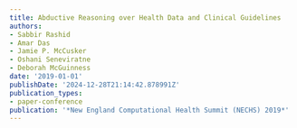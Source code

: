 ```yaml
---
title: Abductive Reasoning over Health Data and Clinical Guidelines
authors:
- Sabbir Rashid
- Amar Das
- Jamie P. McCusker
- Oshani Seneviratne
- Deborah McGuinness
date: '2019-01-01'
publishDate: '2024-12-28T21:14:42.878991Z'
publication_types:
- paper-conference
publication: '*New England Computational Health Summit (NECHS) 2019*'
---
```

